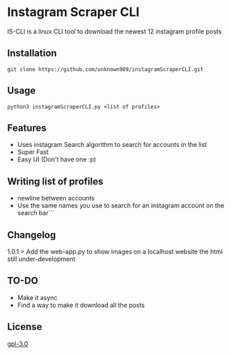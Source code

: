 # Instagram Scraper CLI

IS-CLI is a linux CLI tool to download the newest 12 instagram profile posts

## Installation

``` git clone https://github.com/unknown989/instagramScraperCLI.git ```

## Usage

```
python3 instagramScraperCLI.py <list of profiles>
```

## Features
* Uses instagram Search algorithm to search for accounts in the list
* Super Fast
* Easy UI (Don't have one :p)

## Writing list of profiles
* newline between accounts
* Use the same names you use to search for an instagram account on the search bar```
## Changelog
1.0.1 > Add the web-app.py to show images on a localhost website the html still under-development

## TO-DO
* Make it async
* Find a way to make it download all the posts


## License
[gpl-3.0](https://choosealicense.com/licenses/gpl-3.0/)
